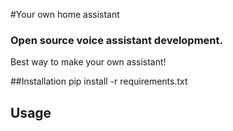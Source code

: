 #Your own home assistant
### Open source voice assistant development.

Best way to make your own assistant!

##Installation
pip install -r requirements.txt

## Usage